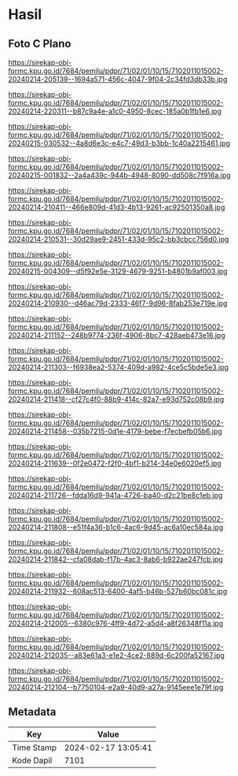 # Hasil

## Foto C Plano

https://sirekap-obj-formc.kpu.go.id/7684/pemilu/pdpr/71/02/01/10/15/7102011015002-20240214-205139--1694a571-456c-4047-9f04-2c34fd3db33b.jpg

https://sirekap-obj-formc.kpu.go.id/7684/pemilu/pdpr/71/02/01/10/15/7102011015002-20240214-220311--b87c9a4e-a1c0-4950-8cec-185a0b1fb1e6.jpg

https://sirekap-obj-formc.kpu.go.id/7684/pemilu/pdpr/71/02/01/10/15/7102011015002-20240215-030532--4a8d6e3c-e4c7-49d3-b3bb-1c40a2215461.jpg

https://sirekap-obj-formc.kpu.go.id/7684/pemilu/pdpr/71/02/01/10/15/7102011015002-20240215-001832--2a4a439c-944b-4948-8090-dd508c7f916a.jpg

https://sirekap-obj-formc.kpu.go.id/7684/pemilu/pdpr/71/02/01/10/15/7102011015002-20240214-210411--466e809d-41d3-4b13-9261-ac92501350a8.jpg

https://sirekap-obj-formc.kpu.go.id/7684/pemilu/pdpr/71/02/01/10/15/7102011015002-20240214-210531--30d29ae9-2451-433d-95c2-bb3cbcc756d0.jpg

https://sirekap-obj-formc.kpu.go.id/7684/pemilu/pdpr/71/02/01/10/15/7102011015002-20240215-004309--d5f92e5e-3129-4679-9251-b4801b9af003.jpg

https://sirekap-obj-formc.kpu.go.id/7684/pemilu/pdpr/71/02/01/10/15/7102011015002-20240214-210930--d46ac79d-2333-46f7-9d96-8fab253e719e.jpg

https://sirekap-obj-formc.kpu.go.id/7684/pemilu/pdpr/71/02/01/10/15/7102011015002-20240214-211152--248b9774-236f-4906-8bc7-428aeb473e16.jpg

https://sirekap-obj-formc.kpu.go.id/7684/pemilu/pdpr/71/02/01/10/15/7102011015002-20240214-211303--f6938ea2-5374-409d-a982-4ce5c5bde5e3.jpg

https://sirekap-obj-formc.kpu.go.id/7684/pemilu/pdpr/71/02/01/10/15/7102011015002-20240214-211418--cf27c4f0-88b9-414c-82a7-e93d752c08b9.jpg

https://sirekap-obj-formc.kpu.go.id/7684/pemilu/pdpr/71/02/01/10/15/7102011015002-20240214-211458--035b7215-0d1e-4179-bebe-f7ecbefb05b6.jpg

https://sirekap-obj-formc.kpu.go.id/7684/pemilu/pdpr/71/02/01/10/15/7102011015002-20240214-211639--0f2e0472-f2f0-4bf1-b214-34e0e6020ef5.jpg

https://sirekap-obj-formc.kpu.go.id/7684/pemilu/pdpr/71/02/01/10/15/7102011015002-20240214-211726--fdda16d9-941a-4726-ba40-d2c21be8c1eb.jpg

https://sirekap-obj-formc.kpu.go.id/7684/pemilu/pdpr/71/02/01/10/15/7102011015002-20240214-211808--e51f4a36-b1c6-4ac6-9d45-ac6a10ec584a.jpg

https://sirekap-obj-formc.kpu.go.id/7684/pemilu/pdpr/71/02/01/10/15/7102011015002-20240214-211842--cfa08dab-f17b-4ac3-8ab6-b922ae247fcb.jpg

https://sirekap-obj-formc.kpu.go.id/7684/pemilu/pdpr/71/02/01/10/15/7102011015002-20240214-211932--608ac513-6400-4af5-b46b-527b60bc081c.jpg

https://sirekap-obj-formc.kpu.go.id/7684/pemilu/pdpr/71/02/01/10/15/7102011015002-20240214-212005--6380c976-4ff9-4d72-a5d4-a8f26348f11a.jpg

https://sirekap-obj-formc.kpu.go.id/7684/pemilu/pdpr/71/02/01/10/15/7102011015002-20240214-212035--a83e61a3-e1e2-4ce2-889d-6c200fa52167.jpg

https://sirekap-obj-formc.kpu.go.id/7684/pemilu/pdpr/71/02/01/10/15/7102011015002-20240214-212104--b7750104-e2a9-40d9-a27a-9145eee1e79f.jpg


## Metadata

| Key        | Value               |
| ---------- | ------------------- |
| Time Stamp | 2024-02-17 13:05:41 |
| Kode Dapil | 7101                |



